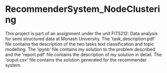 # RecommenderSystem_NodeClustering

This project is part of an assignment under the unit FIT5212: Data analysis for semi structured data at Monash University. The 'task_description.pdf' file contains the description of the two tasks text classification and topic modelling. The 'ipynb' file contains my solution to the problem described and the 'report.pdf' file contains the description of my solution in detail. The 'ouput.csv' file contains the solution generated for the recommender system.
